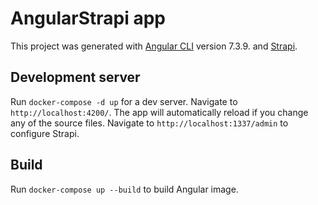 # AngularStrapi app

This project was generated with [Angular CLI](https://github.com/angular/angular-cli) version 7.3.9. and [Strapi](https://github.com/strapi/strapi).

## Development server

Run `docker-compose -d up` for a dev server. Navigate to `http://localhost:4200/`. The app will automatically reload if you change any of the source files. Navigate to `http://localhost:1337/admin` to configure Strapi.


## Build

Run `docker-compose up --build` to build Angular image.

